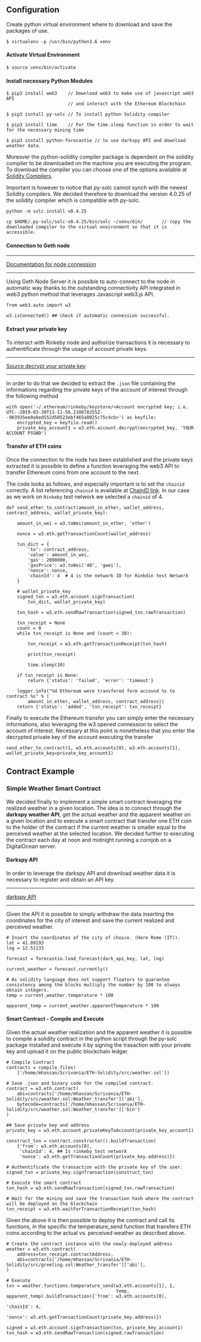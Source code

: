 ## Configuration

Create python virtual environment where to download and save the packages of use.

```
$ virtualenv -p /usr/bin/python3.6 venv
```

#### Activate Virtual Environment

```
$ source venv/bin/activate
```

#### Install necessary Python Modules

```
$ pip3 install web3    // Download web3 to make use of javascript web3 API
       	       	       // and interact with the Ethereum Blockchain

$ pip3 isntall py-solc // To install python Solidity compiler

$ pip3 install time    // For the time.sleep function in order to wait for the necessary mining time

$ pip3 install python-forecastio // to use darkspy API and download weather data.
```

Moreover the python-solidity compiler package is dependent on the solidity compiler to be downloaded on the machine you are executing the program. To download the compiler you can choose one of the options available at [Solidity Compilers](https://solidity.readthedocs.io/en/v0.5.3/installing-solidity.html).

Important is however to notice that py-solc cannot synch with the newest Solidity compilers. We decided therefore to download the version 4.0.25 of the solidity compiler which is compatible with py-solc.

```
python -m solc.install v0.4.25

cp $HOME/.py-solc/solc-v0.4.25/bin/solc ~/venv/bin/       // copy the downloaded compiler to the virtual environment so that it is accessible.
```

#### Connection to Geth node

___________________
[Documentation for node connession](https://web3py.readthedocs.io/en/stable/providers.html#choosing-provider)
___________________


Using Geth Node Server it is possible to auto-connect to the node in automatic way thanks to the outstanding connectivity API integrated in web3 python method that leverages Javascript web3.js API.

```
from web3.auto import w3

w3.isConnected() ## check if automatic connession successful.
```

#### Extract your private key

To interact with Rinkeby node and authorize transactions it is necessary to authentificate through the usage of account private keys.
_________________________________
[Source decrypt your private key](https://web3py.readthedocs.io/en/stable/web3.eth.account.html)
________________________________

In order to do that we decided to extract the ```.json``` file containing the informations regarding the private keys of the account of interest through the following method

```
with open('~/.ethereum/rinkeby/keystore/<Account encrypted key; i.e. UTC--2019-03-30T11-11-56.210678255Z--903935ee0a8ed552d50523ebf465a8025c75c4cb>') as keyfile:
    encrypted_key = keyfile.read()
    private_key_account1 = w3.eth.account.decrypt(encrypted_key, 'YOUR ACCOUNT PSSWD')
```

#### Transfer of ETH coins

Once the connection to the node has been established and the private keys extracted it is possible to define a function leveraging the web3 API to transfer Ethereum coins from one account to the next.

The code looks as follows, and especially important is to set the ```chainid``` correctly. A list referencing ```chainid``` is available at [ChainID link](https://ethereum.stackexchange.com/questions/17051/how-to-select-a-network-id-or-is-there-a-list-of-network-ids). In our case as we work on ```Rinkeby``` test network we selected a ```chainid``` of 4.

```
def send_ether_to_contract(amount_in_ether, wallet_address, contract_address, wallet_private_key):

    amount_in_wei = w3.toWei(amount_in_ether, 'ether')

    nonce = w3.eth.getTransactionCount(wallet_address)

    txn_dict = {
        'to': contract_address,
        'value': amount_in_wei,
        'gas': 2000000,
        'gasPrice': w3.toWei('40', 'gwei'),
        'nonce': nonce,
        'chainId': 4  # 4 is the network ID for Rinkdin test Network
    }

    # wallet_private_key
    signed_txn = w3.eth.account.signTransaction(
        txn_dict, wallet_private_key)

    txn_hash = w3.eth.sendRawTransaction(signed_txn.rawTransaction)

    txn_receipt = None
    count = 0
    while txn_receipt is None and (count < 30):

        txn_receipt = w3.eth.getTransactionReceipt(txn_hash)

        print(txn_receipt)

        time.sleep(10)

    if txn_receipt is None:
        return {'status': 'failed', 'error': 'timeout'}

    logger.info("%d Ethereum were transfered form accound %s to contract %s" % (
        amount_in_ether, wallet_address, contract_address))
    return {'status': 'added', 'txn_receipt': txn_receipt}
```

Finally to execute the Ethereum transfer you can simply enter the necessary informations, also leveraging the w3 opened connession to select the account of interest. Necessary at this point is nonetheless that you enter the decrypted private key of the account executing the transfer

```
send_ether_to_contract(1, w3.eth.accounts[0], w3.eth.accounts[1], wallet_private_key=private_key_account1)
```

## Contract Example

### Simple Weather Smart Contract

We decided finally to implement a simple smart contract leveraging the realized weather in a given location. The idea is to
connect through the **darkspy weather API**, get the actual weather and the apparent weather on a given location and to
execute a smart contract that transfer one ETH coin to the holder of the contract if the current weather is smaller equal to the
perceived weather at the selected location. We decided further to executing the contract each day at noon and midnight running a cornjob
on a DigitalOcean server.

#### Darkspy API

In order to leverage the darkspy API and download weather data it is necessary to register and obtain an API key.

______________
[darkspy API](https://darksky.net/dev)
______________

Given the API it is possible to simply withdraw the data inserting the coordinates for the city of interest and save the current realized and
perceived weather.

```
# Insert the coordinates of the city of choice. (Here Rome (IT)).
lat = 41.89193
lng = 12.51133

forecast = forecastio.load_forecast(dark_api_key, lat, lng)

current_weather = forecast.currently()

# As solidity language does not support floaters to guarantee consistency among the blocks multiply the number by 100 to always obtain integers.
temp = current_weather.temperature * 100

apparent_temp = current_weather.apparentTemperature * 100
```

#### Smart Contract - Compile and Execute

Given the actual weather realization and the apparent weather it is possible to compile a solidity contract in the python script
through the py-solc package installed and execute it by signing the trasaction with your private key and upload it on the public blockchain ledger.

```
# Compile Contract
contracts = compile_files(
    ['/home/mhassan/Scrivania/ETH-Solidity/src/weather.sol'])

# Save .json and binary code for the compiled contract.
contract = w3.eth.contract(
    abi=contracts['/home/mhassan/Scrivania/ETH-Solidity/src/weather.sol:Weather_transfer']['abi'],
    bytecode=contracts['/home/mhassan/Scrivania/ETH-Solidity/src/weather.sol:Weather_transfer']['bin']
)

## Save private key and address
private_key = w3.eth.account.privateKeyToAccount(private_key_account1)

construct_txn = contract.constructor().buildTransaction(
    {'from': w3.eth.accounts[0],
     'chainId': 4, ## Is rinkeby test network
     'nonce': w3.eth.getTransactionCount(private_key.address)})

# Authentificate the transaction with the private key of the user.
signed_txn = private_key.signTransaction(construct_txn)

# Execute the smart contract
txn_hash = w3.eth.sendRawTransaction(signed_txn.rawTransaction)

# Wait for the mining and save the transaction hash where the contract will be deployed on the blockchain
txn_receipt = w3.eth.waitForTransactionReceipt(txn_hash)
```

Given the above it is then possible to deploy the contract and call its functions, in the specific the temperature_send function
that transfers ETH coins according to the actual vs. perceived weather as described above.

```
# Create the contract instance with the newly-deployed address
weather = w3.eth.contract(
    address=txn_receipt.contractAddress,
    abi=contracts['/home/mhassan/Scrivania/ETH-Solidity/src/greeting.sol:Weather_transfer']['abi'],
)

# Execute
txn = weather.functions.temperature_send(w3.eth.accounts[1], 1,
                                         temp, apparent_temp).buildTransaction({'from': w3.eth.accounts[0],
                                                                                'chainId': 4,
                                                                                'nonce': w3.eth.getTransactionCount(private_key.address)})

signed = w3.eth.account.signTransaction(txn, private_key_account1)
txn_hash = w3.eth.sendRawTransaction(signed.rawTransaction)
```